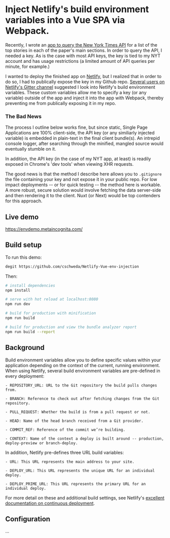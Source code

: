 # Inject Netlify's build environment variables into a Vue SPA via Webpack.

Recently, I wrote an [app to query the New York Times API](https://nyt.metaincognita.com) for a list of the top stories in each of the paper's main sections. In order to query the API, I needed a key. As is the case with most API keys, the key is tied to my NYT account and has usage restrictions (a limited amount of API queries per minute, for example.)

I wanted to deploy the finished app on [Netlify](https://www.netlify.com/), but I realized that in order to do so, I had to publically expose the key in my Github repo. [Several users on Netlify's Gitter channel](https://gitter.im/netlify/community) suggested I look into Netlify's build environment variables. These custom variables allow me to specify a key (or any variable) outside of the app and inject it into the app with Webpack, thereby preventing me from publically exposing it in my repo.

### The Bad News

The process I outline below works fine, but since static, Single Page Applications are 100% client-side, the API key (or any similiarly injected variable) is embedded in plain-text in the final client bundle(s). An intrepid console logger, after searching through the minified, mangled source would eventually stumble on it.

In addition, the API key (in the case of my NYT app, at least) is readily exposed in Chrome's 'dev tools' when viewing XHR requests.

The good news is that the method I describe here allows you to `.gitignore` the file containing your key and not expose it in your public repo. For low impact deployments -- or for quick testing -- the method here is workable. A more robust, secure solution would involve fetching the data server-side and then rendering it to the client. Nuxt (or Next) would be top contenders for this approach.

## Live demo

https://envdemo.metaincognita.com/

## Build setup

To run this demo:

```bash
degit https://github.com/cschweda/Netlify-Vue-env-injection
```

Then:

```bash
# install dependencies
npm install

# serve with hot reload at localhost:8080
npm run dev

# build for production with minification
npm run build

# build for production and view the bundle analyzer report
npm run build --report
```

## Background

Build environment variables allow you to define specific values within your application depending on the context of the current, running environment. When using Netlify, several build environment variables are pre-defined in every deployment:

```
- REPOSITORY_URL: URL to the Git repository the build pulls changes from.

- BRANCH: Reference to check out after fetching changes from the Git repository.

- PULL_REQUEST: Whether the build is from a pull request or not.

- HEAD: Name of the head branch received from a Git provider.

- COMMIT_REF: Reference of the commit we’re building.

- CONTEXT: Name of the context a deploy is built around -- production, deploy-preview or branch-deploy.
```

In addition, Netlify pre-defines three URL build variables:

```
- URL: This URL represents the main address to your site.

- DEPLOY_URL: This URL represents the unique URL for an individual deploy.

- DEPLOY_PRIME_URL: This URL represents the primary URL for an individual deploy.
```

For more detail on these and additional build settings, see Netlify's [excellent documentation on continuous deployment](https://www.netlify.com/docs/continuous-deployment/).

## Configuration

...
